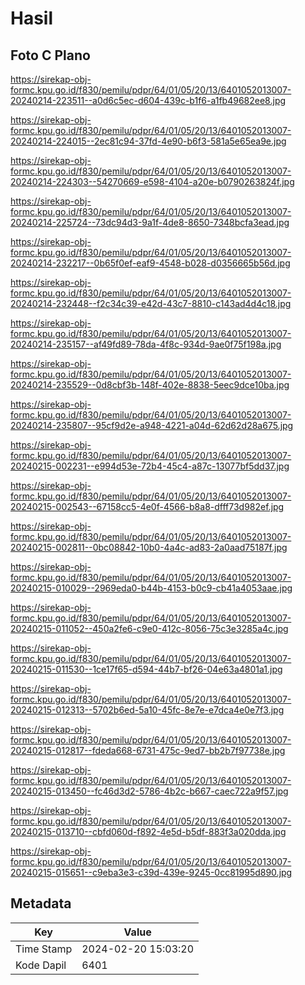 # Hasil

## Foto C Plano

https://sirekap-obj-formc.kpu.go.id/f830/pemilu/pdpr/64/01/05/20/13/6401052013007-20240214-223511--a0d6c5ec-d604-439c-b1f6-a1fb49682ee8.jpg

https://sirekap-obj-formc.kpu.go.id/f830/pemilu/pdpr/64/01/05/20/13/6401052013007-20240214-224015--2ec81c94-37fd-4e90-b6f3-581a5e65ea9e.jpg

https://sirekap-obj-formc.kpu.go.id/f830/pemilu/pdpr/64/01/05/20/13/6401052013007-20240214-224303--54270669-e598-4104-a20e-b0790263824f.jpg

https://sirekap-obj-formc.kpu.go.id/f830/pemilu/pdpr/64/01/05/20/13/6401052013007-20240214-225724--73dc94d3-9a1f-4de8-8650-7348bcfa3ead.jpg

https://sirekap-obj-formc.kpu.go.id/f830/pemilu/pdpr/64/01/05/20/13/6401052013007-20240214-232217--0b65f0ef-eaf9-4548-b028-d0356665b56d.jpg

https://sirekap-obj-formc.kpu.go.id/f830/pemilu/pdpr/64/01/05/20/13/6401052013007-20240214-232448--f2c34c39-e42d-43c7-8810-c143ad4d4c18.jpg

https://sirekap-obj-formc.kpu.go.id/f830/pemilu/pdpr/64/01/05/20/13/6401052013007-20240214-235157--af49fd89-78da-4f8c-934d-9ae0f75f198a.jpg

https://sirekap-obj-formc.kpu.go.id/f830/pemilu/pdpr/64/01/05/20/13/6401052013007-20240214-235529--0d8cbf3b-148f-402e-8838-5eec9dce10ba.jpg

https://sirekap-obj-formc.kpu.go.id/f830/pemilu/pdpr/64/01/05/20/13/6401052013007-20240214-235807--95cf9d2e-a948-4221-a04d-62d62d28a675.jpg

https://sirekap-obj-formc.kpu.go.id/f830/pemilu/pdpr/64/01/05/20/13/6401052013007-20240215-002231--e994d53e-72b4-45c4-a87c-13077bf5dd37.jpg

https://sirekap-obj-formc.kpu.go.id/f830/pemilu/pdpr/64/01/05/20/13/6401052013007-20240215-002543--67158cc5-4e0f-4566-b8a8-dfff73d982ef.jpg

https://sirekap-obj-formc.kpu.go.id/f830/pemilu/pdpr/64/01/05/20/13/6401052013007-20240215-002811--0bc08842-10b0-4a4c-ad83-2a0aad75187f.jpg

https://sirekap-obj-formc.kpu.go.id/f830/pemilu/pdpr/64/01/05/20/13/6401052013007-20240215-010029--2969eda0-b44b-4153-b0c9-cb41a4053aae.jpg

https://sirekap-obj-formc.kpu.go.id/f830/pemilu/pdpr/64/01/05/20/13/6401052013007-20240215-011052--450a2fe6-c9e0-412c-8056-75c3e3285a4c.jpg

https://sirekap-obj-formc.kpu.go.id/f830/pemilu/pdpr/64/01/05/20/13/6401052013007-20240215-011530--1ce17f65-d594-44b7-bf26-04e63a4801a1.jpg

https://sirekap-obj-formc.kpu.go.id/f830/pemilu/pdpr/64/01/05/20/13/6401052013007-20240215-012313--5702b6ed-5a10-45fc-8e7e-e7dca4e0e7f3.jpg

https://sirekap-obj-formc.kpu.go.id/f830/pemilu/pdpr/64/01/05/20/13/6401052013007-20240215-012817--fdeda668-6731-475c-9ed7-bb2b7f97738e.jpg

https://sirekap-obj-formc.kpu.go.id/f830/pemilu/pdpr/64/01/05/20/13/6401052013007-20240215-013450--fc46d3d2-5786-4b2c-b667-caec722a9f57.jpg

https://sirekap-obj-formc.kpu.go.id/f830/pemilu/pdpr/64/01/05/20/13/6401052013007-20240215-013710--cbfd060d-f892-4e5d-b5df-883f3a020dda.jpg

https://sirekap-obj-formc.kpu.go.id/f830/pemilu/pdpr/64/01/05/20/13/6401052013007-20240215-015651--c9eba3e3-c39d-439e-9245-0cc81995d890.jpg


## Metadata

| Key        | Value               |
| ---------- | ------------------- |
| Time Stamp | 2024-02-20 15:03:20 |
| Kode Dapil | 6401                |



